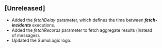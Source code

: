 ## [Unreleased]
  - Added the *fetchDelay* parameter, which defines the time between ***fetch-incidents*** executions.
  - Added the *fetchRecords* parameter to fetch aggregate results (instead of messages).
  - Updated the SumoLogic logo.
